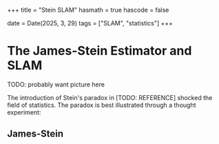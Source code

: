+++
title = "Stein SLAM"
hasmath = true
hascode = false

date = Date(2025, 3, 29)
tags = ["SLAM", "statistics"]
+++

# The James-Stein Estimator and SLAM
TODO: probably want picture here

The introduction of Stein's paradox in [TODO: REFERENCE] shocked the field of statistics. The paradox is best illustrated through a thought experiment: 

## James-Stein